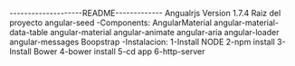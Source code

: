 --------------------README------------- 
Angualrjs Version 1.7.4
Raiz del proyecto angular-seed
-Components:
AngularMaterial
angular-material-data-table
angular-material
angular-animate
angular-aria
angular-loader
angular-messages
Boopstrap
-Instalacion:
1-Install NODE
2-npm install
3-Install Bower
4-bower install
5-cd app
6-http-server